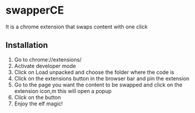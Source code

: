 # swapperCE #
It is a chrome extension that swaps content with one click

## Installation ##

1. Go to chrome://extensions/
2. Activate developer mode
3. Click on Load unpacked and choose the folder where the code is
4. Click on the extensions button in the browser bar and pin the extension
5. Go to the page you want the content to be swapped and click on the extension icon,m this will open a popup
6. Click on the button
7. Enjoy the elf magic!
